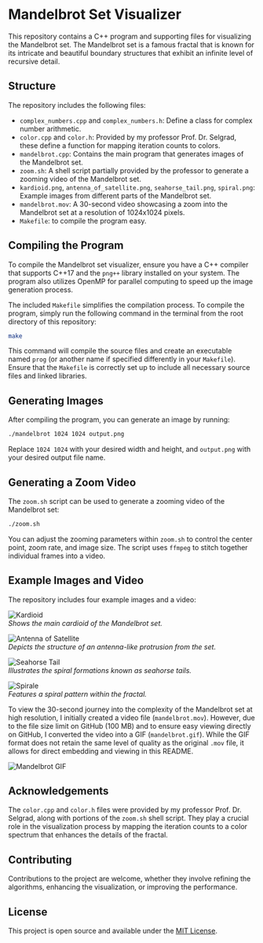 # Mandelbrot Set Visualizer

This repository contains a C++ program and supporting files for visualizing the Mandelbrot set. The Mandelbrot set is a famous fractal that is known for its intricate and beautiful boundary structures that exhibit an infinite level of recursive detail.

## Structure

The repository includes the following files:
- `complex_numbers.cpp` and `complex_numbers.h`: Define a class for complex number arithmetic.
- `color.cpp` and `color.h`: Provided by my professor Prof. Dr. Selgrad, these define a function for mapping iteration counts to colors.
- `mandelbrot.cpp`: Contains the main program that generates images of the Mandelbrot set.
- `zoom.sh`: A shell script partially provided by the professor to generate a zooming video of the Mandelbrot set.
- `kardioid.png`, `antenna_of_satellite.png`, `seahorse_tail.png`, `spiral.png`: Example images from different parts of the Mandelbrot set.
- `mandelbrot.mov`: A 30-second video showcasing a zoom into the Mandelbrot set at a resolution of 1024x1024 pixels.
- `Makefile`: to compile the program easy.


## Compiling the Program

To compile the Mandelbrot set visualizer, ensure you have a C++ compiler that supports C++17 and the `png++` library installed on your system. The program also utilizes OpenMP for parallel computing to speed up the image generation process.

The included `Makefile` simplifies the compilation process. To compile the program, simply run the following command in the terminal from the root directory of this repository:

```sh
make
```

This command will compile the source files and create an executable named `prog` (or another name if specified differently in your `Makefile`). Ensure that the `Makefile` is correctly set up to include all necessary source files and linked libraries.



## Generating Images

After compiling the program, you can generate an image by running:

```sh
./mandelbrot 1024 1024 output.png
```

Replace `1024 1024` with your desired width and height, and `output.png` with your desired output file name.

## Generating a Zoom Video

The `zoom.sh` script can be used to generate a zooming video of the Mandelbrot set:

```sh
./zoom.sh
```

You can adjust the zooming parameters within `zoom.sh` to control the center point, zoom rate, and image size. The script uses `ffmpeg` to stitch together individual frames into a video.

## Example Images and Video

The repository includes four example images and a video:

![Kardioid](kardioid.png)  
*Shows the main cardioid of the Mandelbrot set.*

![Antenna of Satellite](antenna_of_satellite.png)  
*Depicts the structure of an antenna-like protrusion from the set.*

![Seahorse Tail](seahorse_tail.png)  
*Illustrates the spiral formations known as seahorse tails.*

![Spirale](spiral.png)  
*Features a spiral pattern within the fractal.*

To view the 30-second journey into the complexity of the Mandelbrot set at high resolution, I initially created a video file (`mandelbrot.mov`). However, due to the file size limit on GitHub (100 MB) and to ensure easy viewing directly on GitHub, I converted the video into a GIF (`mandelbrot.gif`). While the GIF format does not retain the same level of quality as the original `.mov` file, it allows for direct embedding and viewing in this README.

![Mandelbrot GIF](mandelbrot.gif)



## Acknowledgements

The `color.cpp` and `color.h` files were provided by my professor Prof. Dr. Selgrad, along with portions of the `zoom.sh` shell script. They play a crucial role in the visualization process by mapping the iteration counts to a color spectrum that enhances the details of the fractal.

## Contributing

Contributions to the project are welcome, whether they involve refining the algorithms, enhancing the visualization, or improving the performance.

## License

This project is open source and available under the [MIT License](LICENSE.txt).

